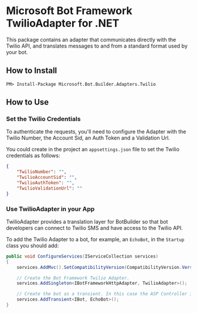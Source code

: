 ﻿# Microsoft Bot Framework TwilioAdapter for .NET

This package contains an adapter that communicates directly with the Twilio API, and translates messages to and from a standard format used by your bot.

## How to Install

````
PM> Install-Package Microsoft.Bot.Builder.Adapters.Twilio
````
## How to Use

### Set the Twilio Credentials

To authenticate the requests, you'll need to configure the Adapter with the Twilio Number, the Account Sid, an Auth Token and a Validation Url.

You could create in the project an `appsettings.json` file to set the Twilio credentials as follows:

```json
{
    "TwilioNumber": "",
    "TwilioAccountSid": "",
    "TwilioAuthToken": "",
    "TwilioValidationUrl": ""
}
```

### Use TwilioAdapter in your App

TwilioAdapter provides a translation layer for BotBuilder so that bot developers can connect to Twilio SMS and have access to the Twilio API.

To add the Twilio Adapter to a bot, for example, an `EchoBot`, in the `Startup` class you should add:

```C#
public void ConfigureServices(IServiceCollection services)
{
    services.AddMvc().SetCompatibilityVersion(CompatibilityVersion.Version_2_1);

    // Create the Bot Framework Twilio Adapter.
    services.AddSingleton<IBotFrameworkHttpAdapter, TwilioAdapter>();

    // Create the bot as a transient. In this case the ASP Controller is expecting an IBot.
    services.AddTransient<IBot, EchoBot>();
}
```